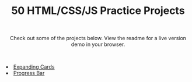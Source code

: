 <h1 align="center">50 HTML/CSS/JS Practice Projects</h1>
<br>
<p align="center">Check out some of the projects below. 
View the readme for a live version demo in your browser. </p>
<br>
<p align="center">
<div style="display: inline-block; text-align: left;">
<li><a href="https://github.com/JRBoland/js_practice_projects/tree/main/expanding-cards">Expanding Cards</a></li>
<li><a href="https://github.com/JRBoland/js_practice_projects/tree/main/js-progress-bar">Progress Bar</a></li>
</p>
</div>
